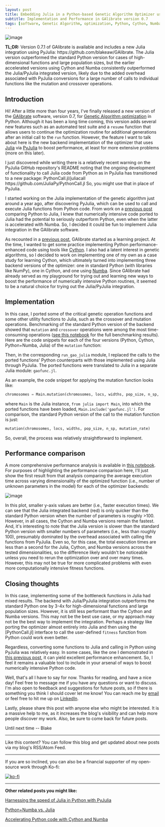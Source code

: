 ```yaml
---
layout: post
title: Embedding Julia in a Python-based Genetic Algorithm Optimizer using PyJulia
subtitle: Implementation and Performance in GAlibrate version 0.7
tags: [software, Genetic Algorithm, optimization, Python, Cython, Numba, Julia, PyJulia]
---
```


![image](https://drive.google.com/thumbnail?id=1vNowI9Xk14_sSL78JyYECcIBFGKjjIS7&sz=w600)


<div class="alert alert-info">
<strong>TL;DR:</strong> Version 0.7.1 of GAlibrate is available and includes a new Julia integration using PyJulia: https://github.com/blakeaw/GAlibrate. The Julia version outperformed the standard Python version for cases of high-dimensional functions and large population sizes, but the earlier accelerated versions using Cython and Numba consistently outperformed the Julia/PyJulia integrated version, likely due to the added overhead associated with PyJulia conversions for a large number of calls to individual functions like the mutation and crossover operations.  
</div>


## Introduction


Hi! After a little more than four years, I've finally released a new version of the [GAlibrate](https://github.com/blakeaw/GAlibrate) software, version 0.7, for [Genetic Algorithm optimization](https://en.wikipedia.org/wiki/Genetic_algorithm) in Python. Although it has been a long time coming, this version adds several new features such as an automated test suite and a `resume` function that allows users to continue the optimization routine for additional generations after an initial call to the `run` function. However, the feature I want to talk about here is the new backend implementation of the optimizer that uses [Julia](https://julialang.org/) via [PyJulia](https://pyjulia.readthedocs.io/en/latest/) to boost performance, at least for more extensive problems (more on this later).


<div class="alert alert-info">
I just discovered while writing there is a relatively recent warning on the PyJulia GitHub repository's README noting that the ongoing development of functionality to call Julia code from Python as in PyJulia has transitioned to a new package: PythonCall.jl/juliacall https://github.com/JuliaPy/PythonCall.jl
So, you might use that in place of PyJulia.  
</div>


I started working on the Julia implementation of the genetic algorithm just around a year ago, after discovering PyJulia, which can be used to call and execute Julia functions from Python code. From work on a [previous post](https://blakeaw.github.io/2019-09-20-numba-vs-julia/) comparing Python to Julia, I knew that numerically intensive code ported to Julia had the potential to seriously outperform Python, even when the latter is accelerated with Numba. So, I decided it could be fun to implement Julia integration in the GAlibrate software.


As recounted in a [previous post](https://blakeaw.github.io/2019-09-05-galibrate/), GAlibrate started as a learning project. At the time, I wanted to get some practice implementing Python performance-enhanced code using tools like [Cython](https://cython.org/). I also had a latent interest in genetic algorithms, so I decided to work on implementing one of my own as a case study for learning Cython, which ultimately turned into implementing three backend versions of the optimizer: one in standard Python (with libraries like NumPy), one in Cython, and one using [Numba](https://numba.pydata.org/). Since GAlibrate had already served as my playground for trying out and learning new ways to boost the performance of numerically intensive Python routines, it seemed to be a natural choice for trying out the Julia/PyJulia integration.

## Implementation

In this case, I ported some of the critical genetic operation functions and some other utility functions to Julia, such as the crossover and mutation operations. Benchmarking of the standard Python version of the backend showed that `mutation` and `crossover` operations were among the most time-consuming operations ([see this notebook](https://github.com/blakeaw/GAlibrate/blob/master/notebooks/01_profile-performance.ipynb) for the full benchmarking results). Here are the code snippets for each of the four versions (Python, Cython, Python+Numba, Julia) of the `mutation` function:

<script src="https://gist.github.com/blakeaw/f7b15d1bd0d1554046e5c1dcf0a85a0f.js"></script>

Then, in the corresponding `run_gao_julia` module, I replaced the calls to the ported functions' Python counterparts with those implemented using Julia through PyJulia. The ported functions were translated to Julia in a separate Julia module: `gaofunc.jl`.

As an example, the code snippet for applying the mutation function looks like:
```python
chromosomes = Main.mutation(chromosomes, locs, widths, pop_size, n_sp, mutation_rate)
```
where `Main` is the Julia instance, `from julia import Main`, into which the ported functions have been loaded, `Main.include('gaofunc.jl')`. For comparison, the standard Python version of the call to the mutation function is just:

```python
mutation(chromosomes, locs, widths, pop_size, n_sp, mutation_rate)
```

So, overall, the process was relatively straightforward to implement.


## Performance comparison

A more comprehensive performance analysis is available in [this notebook](https://github.com/blakeaw/GAlibrate/blob/master/notebooks/02_benchmark-parametric-scaling-performance.ipynb). For purposes of highlighting the performance comparison here, I'll just show the first result from that analysis comparing the average execution time across varying dimensionality of the optimized function (i.e., number of unknown parameters in the model) for each of the optimizer backends:

![image](https://drive.google.com/thumbnail?id=1UK933wjnGSi51YbtbTfM5xOHBlcrSPoe&sz=w400)

In this plot, smaller y-axis values are better (i.e., faster execution times). We can see that the Julia integrated backend (red) is only quicker than the standard Python version when the number of parameters is roughly >100. However, in all cases, the Cython and Numba versions remain the fastest. And, it's interesting to note that the Julia version is slower than the standard Python version with smaller numbers of parameters (i.e., less than roughly 100), presumably dominated by the overhead associated with calling the functions from PyJulia. Even so, for this case, the total execution times are less than a second for the Julia, Cython, and Numba versions across the tested dimensionalities, so the difference likely wouldn't be noticeable unless you need to rerun the optimization over and over many times. However, this may not be true for more complicated problems with even more computationally intensive fitness functions.

## Closing thoughts

In this case, implementing some of the bottleneck functions in Julia had mixed results. The backend with Julia/PyJulia integration outperforms the standard Python one by 3-4x for high-dimensional functions and large population sizes. However, it is still less performant than the Cython and Numba versions. This may not be the best use case, or my approach may not be the best way to implement the integration. Perhaps a strategy like porting the optimizer almost entirely into Julia and then using the [PythonCall.jl] interface to call the user-defined `fitness` function from Python could work even better.

Regardless, converting some functions to Julia and calling in Python using PyJulia was relatively easy. In some cases, like the one I demonstrated in [this previous post](https://blakeaw.github.io/2023-11-16-pyjulia-pimc/), it can yield excellent performance enhancement. So, I feel it remains a valuable tool to include in your arsenal of ways to boost numerically intensive Python code.

Well, that's all I have to say for now. Thanks for reading, and have a nice day! Feel free to message me if you have any questions or want to discuss. I'm also open to feedback and suggestions for future posts, so if there is something you think I should cover let me know! You can reach me by [email](mailto:blakeaw1102@gmail.com) or feel free to hit me up on [LinkedIn](https://www.linkedin.com/in/blakewilson3/).

Lastly, please share this post with anyone else who might be interested. It is a massive help to me, as it increases the blog's visibility and can help more people discover my work. Also, be sure to come back for future posts.

Until next time -- Blake

------

Like this content? You can follow this blog and get updated about new posts via my blog's RSS/Atom Feed.

------

If you are so inclined, you can also be a financial supporter of my open-source work through Ko-fi:

[![ko-fi](https://ko-fi.com/img/githubbutton_sm.svg)](https://ko-fi.com/J3J4ZUCVU)

------

**Other related posts you might like:**

[Harnessing the speed of Julia in Python with PyJulia](https://blakeaw.github.io/2023-11-16-pyjulia-pimc/)

[Python+Numba vs. Julia](https://blakeaw.github.io/2019-09-20-numba-vs-julia/)

[Accelerating Python code with Cython and Numba](https://blakeaw.github.io/2019-09-05-galibrate/)
